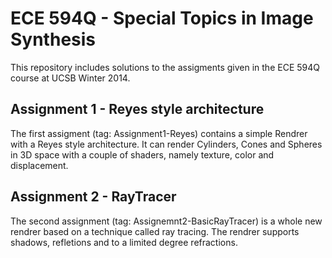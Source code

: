 # ECE 594Q - Special Topics in Image Synthesis

This repository includes solutions to the assigments given in the ECE 594Q course at UCSB Winter 2014.

## Assignment 1 - Reyes style architecture

The first assigment (tag: Assignment1-Reyes) contains a simple Rendrer with a Reyes style architecture.
It can render Cylinders, Cones and Spheres in 3D space with a couple of shaders, namely texture, color and
displacement.

## Assignment 2 - RayTracer

The second assignment (tag: Assignemnt2-BasicRayTracer) is a whole new rendrer based on a technique called ray tracing.
The rendrer supports shadows, refletions and to a limited degree refractions. 